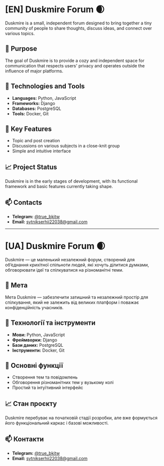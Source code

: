 # [EN] Duskmire Forum 🌒  

Duskmire is a small, independent forum designed to bring together a tiny community of people to share thoughts, discuss ideas, and connect over various topics.  

## 🎯 Purpose  
The goal of Duskmire is to provide a cozy and independent space for communication that respects users' privacy and operates outside the influence of major platforms.  

## 🔧 Technologies and Tools  
- **Languages:** Python, JavaScript  
- **Frameworks:** Django  
- **Databases:** PostgreSQL  
- **Tools:** Docker, Git  

## 📌 Key Features  
- Topic and post creation  
- Discussions on various subjects in a close-knit group  
- Simple and intuitive interface  

## 📈 Project Status  
Duskmire is in the early stages of development, with its functional framework and basic features currently taking shape.  

## 📫 Contacts  
- **Telegram:** [@true_bkitw](https://t.me/true_bkitw)  
- **Email:** sytnikserhii22038@gmail.com  


-------

# [UA] Duskmire Forum 🌒  

Duskmire — це маленький незалежний форум, створений для об’єднання крихітної спільноти людей, які хочуть ділитися думками, обговорювати ідеї та спілкуватися на різноманітні теми.  

## 🎯 Мета  
Мета Duskmire — забезпечити затишний та незалежний простір для спілкування, який не залежить від великих платформ і поважає конфіденційність учасників.  

## 🔧 Технології та інструменти  
- **Мови:** Python, JavaScript  
- **Фреймворки:** Django  
- **Бази даних:** PostgreSQL  
- **Інструменти:** Docker, Git  

## 📌 Основні функції  
- Створення тем та повідомлень  
- Обговорення різноманітних тем у вузькому колі  
- Простий та інтуїтивний інтерфейс  

## 📈 Стан проєкту  
Duskmire перебуває на початковій стадії розробки, але вже формується його функціональний каркас і базові можливості.  


## 📫 Контакти  
- **Telegram:** [@true_bkitw](https://t.me/true_bkitw)  
- **Email:** sytnikserhii22038@gmail.com  
